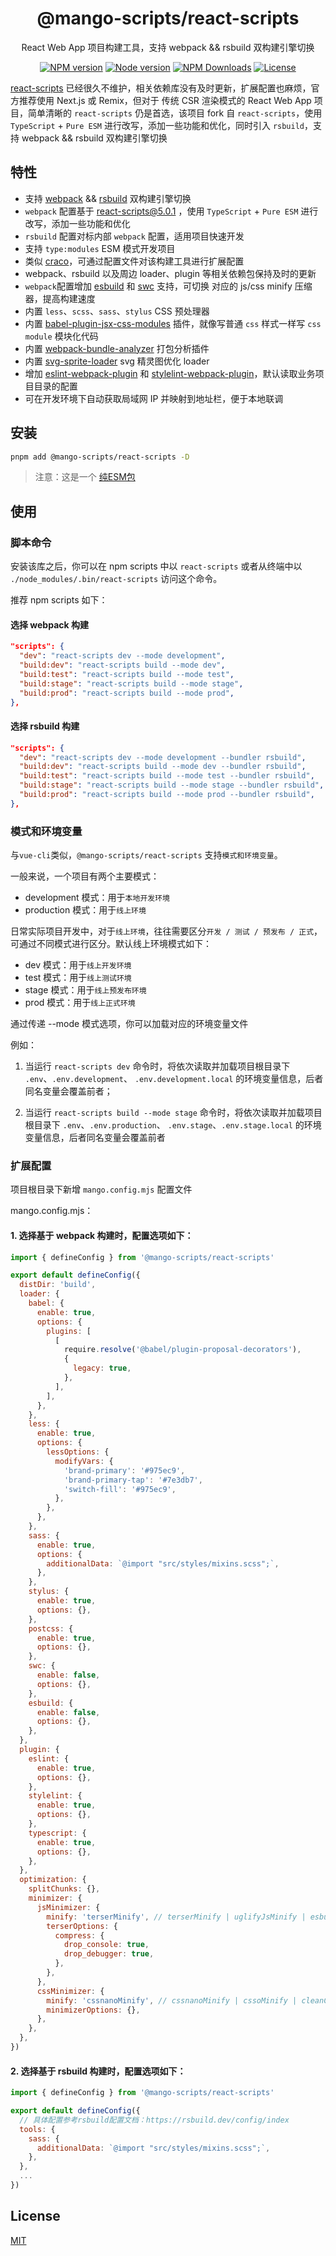 <h1 align="center">
@mango-scripts/react-scripts
</h1>
<p align="center">
React Web App 项目构建工具，支持 webpack && rsbuild 双构建引擎切换
<p>
<p align="center">
<a href="https://www.npmjs.com/package/@mango-scripts/react-scripts" target="__blank" rel="noopener noreferrer"><img src="https://img.shields.io/npm/v/@mango-scripts/react-scripts?label=" alt="NPM version"></a>
<a href="https://www.npmjs.com/package/@mango-scripts/react-scripts" target="__blank" rel="noopener noreferrer"><img src="https://img.shields.io/node/v/@mango-scripts/react-scripts" alt="Node version"></a>
<a href="https://www.npmjs.com/package/@mango-scripts/react-scripts" target="__blank" rel="noopener noreferrer"><img alt="NPM Downloads" src="https://img.shields.io/npm/dt/@mango-scripts/react-scripts"></a>
<a href="./LICENSE" target="__blank" rel="noopener noreferrer"><img alt="License" src="https://img.shields.io/github/license/Albertlin0923/mango-scripts"></a>
</p>

[react-scripts](https://github.com/facebook/create-react-app/tree/main/packages/react-scripts) 已经很久不维护，相关依赖库没有及时更新，扩展配置也麻烦，官方推荐使用 Next.js 或 Remix，但对于 传统 CSR 渲染模式的 React Web App 项目，简单清晰的 `react-scripts` 仍是首选，该项目 fork 自 `react-scripts`，使用 `TypeScript` + `Pure ESM` 进行改写，添加一些功能和优化，同时引入 `rsbuild`，支持 webpack && rsbuild 双构建引擎切换

## 特性

- 支持 [webpack](https://github.com/webpack/webpack) && [rsbuild](https://github.com/web-infra-dev/rsbuild) 双构建引擎切换
- `webpack` 配置基于 [react-scripts@5.0.1](https://github.com/facebook/create-react-app/tree/main/packages/react-scripts) ，使用 `TypeScript` + `Pure ESM` 进行改写，添加一些功能和优化
- `rsbuild` 配置对标内部 `webpack` 配置，适用项目快速开发
- 支持 `type:modules` ESM 模式开发项目
- 类似 [craco](https://github.com/dilanx/craco)，可通过配置文件对该构建工具进行扩展配置
- webpack、rsbuild 以及周边 loader、plugin 等相关依赖包保持及时的更新
- `webpack`配置增加 [esbuild](https://github.com/evanw/esbuild) 和 [swc](https://github.com/swc-project/swc) 支持，可切换 对应的 js/css minify 压缩器，提高构建速度
- 内置 `less`、`scss`、`sass`、`stylus` CSS 预处理器
- 内置 [babel-plugin-jsx-css-modules](https://github.com/CJY0208/babel-plugin-jsx-css-modules) 插件，就像写普通 `css` 样式一样写 `css module` 模块化代码
- 内置 [webpack-bundle-analyzer](https://github.com/webpack-contrib/webpack-bundle-analyzer) 打包分析插件
- 内置 [svg-sprite-loader](https://github.com/JetBrains/svg-sprite-loader) svg 精灵图优化 loader
- 增加 [eslint-webpack-plugin](https://github.com/webpack-contrib/eslint-webpack-plugin) 和 [stylelint-webpack-plugin](https://github.com/webpack-contrib/stylelint-webpack-plugin)，默认读取业务项目目录的配置
- 可在开发环境下自动获取局域网 IP 并映射到地址栏，便于本地联调

## 安装

```bash
pnpm add @mango-scripts/react-scripts -D
```

> 注意：这是一个 [纯ESM包](https://gist.github.com/sindresorhus/a39789f98801d908bbc7ff3ecc99d99c#pure-esm-package)

## 使用

### 脚本命令

安装该库之后，你可以在 npm scripts 中以 `react-scripts` 或者从终端中以 `./node_modules/.bin/react-scripts` 访问这个命令。

推荐 npm scripts 如下：

#### 选择 webpack 构建

```json
"scripts": {
  "dev": "react-scripts dev --mode development",
  "build:dev": "react-scripts build --mode dev",
  "build:test": "react-scripts build --mode test",
  "build:stage": "react-scripts build --mode stage",
  "build:prod": "react-scripts build --mode prod",
},
```

#### 选择 rsbuild 构建

```json
"scripts": {
  "dev": "react-scripts dev --mode development --bundler rsbuild",
  "build:dev": "react-scripts build --mode dev --bundler rsbuild",
  "build:test": "react-scripts build --mode test --bundler rsbuild",
  "build:stage": "react-scripts build --mode stage --bundler rsbuild",
  "build:prod": "react-scripts build --mode prod --bundler rsbuild",
},
```

### 模式和环境变量

与`vue-cli`类似，`@mango-scripts/react-scripts` 支持`模式和环境变量`。

一般来说，一个项目有两个主要模式：

- development 模式：用于`本地开发环境`
- production 模式：用于`线上环境`

日常实际项目开发中，对于`线上环境`，往往需要区分`开发 / 测试 / 预发布 / 正式`，可通过不同模式进行区分。默认线上环境模式如下：

- dev 模式：用于`线上开发环境`
- test 模式：用于`线上测试环境`
- stage 模式：用于`线上预发布环境`
- prod 模式：用于`线上正式环境`

通过传递 --mode 模式选项，你可以加载对应的环境变量文件

例如：

1. 当运行 `react-scripts dev` 命令时，将依次读取并加载项目根目录下 `.env`、`.env.development`、 `.env.development.local` 的环境变量信息，后者同名变量会覆盖前者；

2. 当运行 `react-scripts build --mode stage` 命令时，将依次读取并加载项目根目录下 `.env`、`.env.production`、 `.env.stage`、`.env.stage.local` 的环境变量信息，后者同名变量会覆盖前者

### 扩展配置

项目根目录下新增 `mango.config.mjs` 配置文件

mango.config.mjs：

#### 1. 选择基于 webpack 构建时，配置选项如下：

```mjs
import { defineConfig } from '@mango-scripts/react-scripts'

export default defineConfig({
  distDir: 'build',
  loader: {
    babel: {
      enable: true,
      options: {
        plugins: [
          [
            require.resolve('@babel/plugin-proposal-decorators'),
            {
              legacy: true,
            },
          ],
        ],
      },
    },
    less: {
      enable: true,
      options: {
        lessOptions: {
          modifyVars: {
            'brand-primary': '#975ec9',
            'brand-primary-tap': '#7e3db7',
            'switch-fill': '#975ec9',
          },
        },
      },
    },
    sass: {
      enable: true,
      options: {
        additionalData: `@import "src/styles/mixins.scss";`,
      },
    },
    stylus: {
      enable: true,
      options: {},
    },
    postcss: {
      enable: true,
      options: {},
    },
    swc: {
      enable: false,
      options: {},
    },
    esbuild: {
      enable: false,
      options: {},
    },
  },
  plugin: {
    eslint: {
      enable: true,
      options: {},
    },
    stylelint: {
      enable: true,
      options: {},
    },
    typescript: {
      enable: true,
      options: {},
    },
  },
  optimization: {
    splitChunks: {},
    minimizer: {
      jsMinimizer: {
        minify: 'terserMinify', // terserMinify | uglifyJsMinify | esbuildMinify | swcMinify
        terserOptions: {
          compress: {
            drop_console: true,
            drop_debugger: true,
          },
        },
      },
      cssMinimizer: {
        minify: 'cssnanoMinify', // cssnanoMinify | cssoMinify | cleanCssMinify | esbuildMinify  | lightningCssMinify | swcMinify
        minimizerOptions: {},
      },
    },
  },
})
```

#### 2. 选择基于 rsbuild 构建时，配置选项如下：

```mjs
import { defineConfig } from '@mango-scripts/react-scripts'

export default defineConfig({
  // 具体配置参考rsbuild配置文档：https://rsbuild.dev/config/index
  tools: {
    sass: {
      additionalData: `@import "src/styles/mixins.scss";`,
    },
  },
  ...
})
```

## License

[MIT](./LICENSE)
